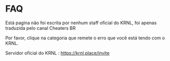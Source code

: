 # FAQ
Está pagina não foi escrita por nenhum staff oficial do KRNL, foi apenas traduzida pelo canal Cheaters BR

Por favor, clique na categoria que remete o erro que você está tendo com o KRNL.

Servidor oficial do KRNL : https://krnl.place/invite
